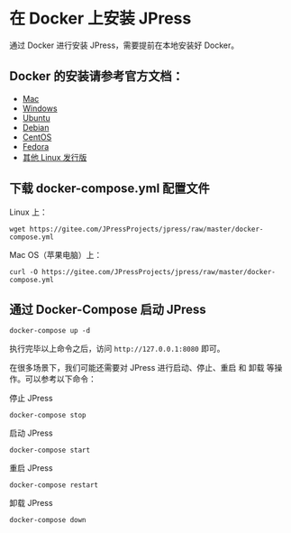 # 在 Docker 上安装 JPress

通过 Docker 进行安装 JPress，需要提前在本地安装好 Docker。

## Docker 的安装请参考官方文档：


* [Mac](https://docs.docker.com/docker-for-mac/install)
* [Windows](https://docs.docker.com/docker-for-windows/install)
* [Ubuntu](https://docs.docker.com/install/linux/docker-ce/ubuntu)
* [Debian](https://docs.docker.com/install/linux/docker-ce/debian)
* [CentOS](https://docs.docker.com/install/linux/docker-ce/centos)
* [Fedora](https://docs.docker.com/install/linux/docker-ce/fedora)
* [其他 Linux 发行版](https://docs.docker.com/install/linux/docker-ce/binaries)


## 下载 docker-compose.yml 配置文件

Linux 上：

```shell
wget https://gitee.com/JPressProjects/jpress/raw/master/docker-compose.yml
```

 Mac OS（苹果电脑）上：

```shell
curl -O https://gitee.com/JPressProjects/jpress/raw/master/docker-compose.yml
```

## 通过 Docker-Compose 启动 JPress

```shell
docker-compose up -d
```

执行完毕以上命令之后，访问 `http://127.0.0.1:8080` 即可。

在很多场景下，我们可能还需要对 JPress 进行启动、停止、重启 和 卸载 等操作。可以参考以下命令：

停止 JPress

```shell
docker-compose stop
```

启动 JPress

```shell
docker-compose start
```

重启 JPress

```shell
docker-compose restart
```

卸载 JPress

```shell
docker-compose down
```

